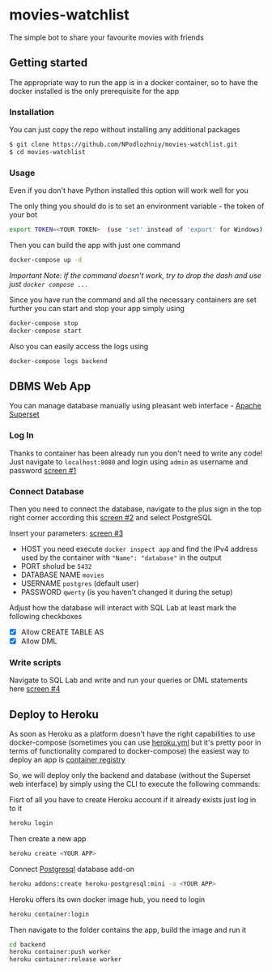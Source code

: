 # movies-watchlist
The simple bot to share your favourite movies with friends

## Getting started

The appropriate way to run the app is in a docker container, so to have the docker installed is the only prerequisite for the app

### Installation

You can just copy the repo without installing any additional packages

```bash
$ git clone https://github.com/NPodlozhniy/movies-watchlist.git
$ cd movies-watchlist
```

### Usage

Even if you don't have Python installed this option will work well for you

The only thing you should do is to set an environment variable - the token of your bot
``` bash
export TOKEN=<YOUR TOKEN>  (use 'set' instead of 'export' for Windows)
```

Then you can build the app with just one command
``` bash
docker-compose up -d
```

_Important Note: If the command doesn't work, try to drop the dash and use just `docker compose ...`_

Since you have run the command and all the necessary containers are set further you can start and stop your app simply using
``` bash
docker-compose stop
docker-compose start
```
Also you can easily access the logs using 
``` bash
docker-compose logs backend
```

## DBMS Web App

You can manage database manually using pleasant web interface - [Apache Superset](https://hub.docker.com/r/apache/superset)

### Log In

Thanks to container has been already run you don't need to write any code!
Just navigate to `localhost:8080` and login using `admin` as username and password [screen #1](https://github.com/NPodlozhniy/movies-watchlist/blob/master/screenshots/con1.JPG)

### Connect Database

Then you need to connect the database, navigate to the plus sign in the top right corner according this [screen #2](https://github.com/NPodlozhniy/movies-watchlist/blob/master/screenshots/con3.JPG) and select PostgreSQL

Insert your parameters: [screen #3](https://github.com/NPodlozhniy/movies-watchlist/blob/master/screenshots/con2.JPG)
 - HOST you need execute `docker inspect app` and find the IPv4 address used by the container with `"Name": "database"` in the output
 - PORT sholud be `5432`
 - DATABASE NAME `movies`
 - USERNAME `postgres` (default user)
 - PASSWORD `qwerty` (is you haven't changed it during the setup)

Adjust how the database will interact with SQL Lab at least mark the following checkboxes
 - [x] Allow CREATE TABLE AS
 - [x] Allow DML

### Write scripts

Navigate to SQL Lab and write and run your queries or DML statements here [screen #4](https://github.com/NPodlozhniy/movies-watchlist/blob/master/screenshots/con4.JPG)

## Deploy to Heroku

As soon as Heroku as a platform doesn't have the right capabilities to use docker-compose (sometimes you can use [heroku.yml](https://devcenter.heroku.com/articles/build-docker-images-heroku-yml) but it's pretty poor in terms of functionality compared to docker-compose) the easiest way to deploy an app is [container registry](https://devcenter.heroku.com/articles/container-registry-and-runtime)

So, we will deploy only the backend and database (without the Superset web interface) by simply using the CLI to execute the following commands:

Fisrt of all you have to create Heroku account if it already exists just log in to it
``` bash
heroku login
```
Then create a new app
``` bash
heroku create <YOUR APP>
```
Connect [Postgresql](https://devcenter.heroku.com/articles/heroku-postgresql) database add-on
``` bash
heroku addons:create heroku-postgresql:mini -a <YOUR APP>
```
Heroku offers its own docker image hub, you need to login
``` bash
heroku container:login
```
Then navigate to the folder contains the app, build the image and run it
``` bash
cd backend
heroku container:push worker
heroku container:release worker
```
